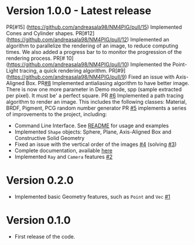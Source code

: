 # Version 1.0.0 - Latest release

PR[#15] (https://github.com/andreasala98/NM4PIG/pull/15) Implemented Cones and Cylinder shapes.
PR[#12] (https://github.com/andreasala98/NM4PIG/pull/12) Implemented an algorithm to parallelize the rendering of an image, to reduce computing times. We also added a progress bar to to monitor the progression of the rendering process.
PR[#	10] (https://github.com/andreasala98/NM4PIG/pull/10) Implemented the Point-Light tracing, a quick rendering algorithm.
PR[#9] (https://github.com/andreasala98/NM4PIG/pull/9) Fixed an issue with Axis-Aligned Box.
PR[#8](https://github.com/andreasala98/NM4PIG/pull/8) Implemented antialiasing algorithm to have better image. There is now one more parameter in Demo mode, spp (sample extracted per pixel). It must be' a perfect square.
PR [#6](https://github.com/andreasala98/NM4PIG/pull/6) Implemented a path tracing algorithm to render an image. This includes the following classes: Material, BRDF, Pigment, PCG random number generator
PR [#5](https://github.com/andreasala98/NM4PIG/pull/5) implements a series of improvements to the project, including:
- Command Line Interface. See [README](https://github.com/andreasala98/NM4PIG/blob/master/README.md) for usage and examples 
- Implemented `Shape` objects: Sphere, Plane, Axis-Aligned Box and Constructive Solid Geometry
- Fixed an issue with the vertical order of the images [#4](https://github.com/andreasala98/NM4PIG/pull/4) (solving [#3](https://github.com/andreasala98/NM4PIG/issues/3))
- Complete documentation, available [here](https://andreasala98.github.io/NM4PIG)
- Implemented `Ray` and `Camera` features [#2](https://github.com/andreasala98/NM4PIG/pull/2) 

# Version 0.2.0
- Implemented basic Geometry features, such as `Point` and `Vec` [#1](https://github.com/andreasala98/NM4PIG/pull/1)

# Version 0.1.0
- First release of the code.
